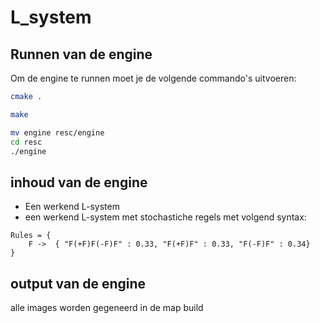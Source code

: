 
# L_system

## Runnen van de engine <br>
Om de engine te runnen moet je de volgende commando's uitvoeren:

```bash
cmake .
```

```bash
make
```

```bash
mv engine resc/engine
cd resc
./engine
```
## inhoud van de engine  <br>
- Een werkend L-system
- een werkend L-system met stochastiche regels met volgend syntax:
```
Rules = {
    F ->  { "F(+F)F(-F)F" : 0.33, "F(+F)F" : 0.33, "F(-F)F" : 0.34}
}
```

## output van de engine
alle images worden gegeneerd in de map build